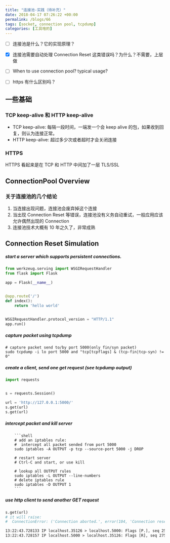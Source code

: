 ```yaml
---
title: "连接池-实践（待补充）"
date: 2018-04-17 07:26:22 +00:00
permalink: /blogs/66
tags: [socket, connection pool, tcpdump]
categories: [工具啥的]
---
```

- [ ] 连接池是什么？它的实现原理？
- [x] 连接池需要自动处理 Connection Reset 这类错误吗？为什么？不需要，上层做
- [ ] When to use connection pool? typical usage?
- [ ] https 有什么区别吗？


## 一些基础
### TCP keep-alive 和 HTTP keep-alive
- TCP keep-alive: 每隔一段时间，一端发一个会 keep alive 的包，如果收到回复，则认为连接正常。
- HTTP keep-alive: 超过多少次或者超时才会关闭连接

### HTTPS
HTTPS 看起来是在 TCP 和 HTTP 中间加了一层 TLS/SSL

## ConnectionPool Overview
### 关于连接池的几个结论
1. 当连接出现问题，连接池会废弃掉这个连接
2. 当出现 Connection Reset 等错误，连接池没有义务自动重试，一般应用应该允许偶然出现的 Connection
3. 连接池技术大概有 10 年之久了，非常成熟

## Connection Reset Simulation

##### start a server which supports persistent connections.

```python
from werkzeug.serving import WSGIRequestHandler
from flask import Flask

app = Flask(__name__)


@app.route('/')
def index():
    return 'hello world'


WSGIRequestHandler.protocol_version = "HTTP/1.1"
app.run()
```

##### capture packet using tcpdump

```shell
# capture packet send to/by port 5000(only fin/syn packet)
sudo tcpdump -i lo port 5000 and "tcp[tcpflags] & (tcp-fin|tcp-syn) != 0"
```

##### create a client, send one get request (see tcpdump output)

```python
import requests


s = requests.Session()

url = 'http://127.0.0.1:5000/'
s.get(url)
s.get(url)
```

##### intercept packet and kill server

        ```shell
        # add an iptables rule:
        #  intercept all packet sended from port 5000
        sudo iptables -A OUTPUT -p tcp --source-port 5000 -j DROP

        # restart server
        # Ctrl-C and start, or use kill

        # lookup all OUTPUT rules
        sudo iptables -L OUTPUT --line-numbers
        # delete iptables rule
        sudo iptables -D OUTPUT 1
        ```

##### use http client to send another GET request

```python
s.get(url)
# it will raise:
#  ConnectionError: ('Connection aborted.', error(104, 'Connection reset by peer'))
```

```txt
13:22:43.728133 IP localhost.35126 > localhost.5000: Flags [P.], seq 2568123039:2568123183, ack 2754994964, win 359, options [nop,nop,TS val 3406097304 ecr 3405909308], length 144
13:22:43.728157 IP localhost.5000 > localhost.35126: Flags [R], seq 2754994964, win 0, length 0
```
